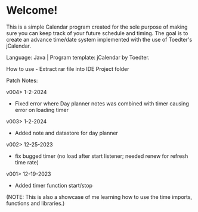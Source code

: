# Welcome!

This is a simple Calendar program created for the sole purpose of making sure you can keep track of your future schedule and timing. The goal is to create an advance time/date system implemented with the use of Toedter's jCalendar.

Language: Java | Program template: jCalendar by Toedter.

How to use - Extract rar file into IDE Project folder

Patch Notes:

v004> 1-2-2024
- Fixed error where Day planner notes was combined with timer causing error on loading timer

v003> 1-2-2024
- Added note and datastore for day planner

v002> 12-25-2023
- fix bugged timer (no load after start listener; needed renew for refresh time rate)

v001> 12-19-2023
- Added timer function start/stop


(NOTE: This is also a showcase of me learning how to use the time imports, functions and libraries.)
